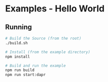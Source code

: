 # Examples - Hello World

## Running

```bash
# Build the Source (from the root)
./build.sh

# Install (from the example directory)
npm install

# Build and run the example
npm run build
npm run start:dapr
```
